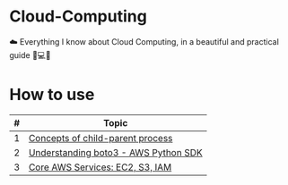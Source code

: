 # Cloud-Computing
☁️ Everything I know about Cloud Computing, in a beautiful and practical guide 🧸💻✨

# How to use
| # | Topic | 
|---|-------------------------------------|
| 1 | [Concepts of child-parent process](./child_parent_process/explaination.md) |
| 2 | [Understanding boto3 - AWS Python SDK](./base_concepts/boto3.md) |
| 3 | [Core AWS Services: EC2, S3, IAM](./base_concepts/EC2_S3_IAM.md) |